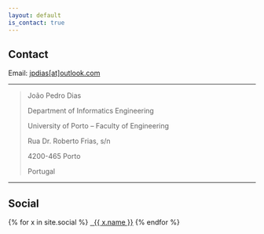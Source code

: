 ```yaml
---
layout: default
is_contact: true
---
```


## Contact

<i class="far fa-envelope"></i> Email: [jpdias[at]outlook.com](mailto:jpdias@outlook.com)

---

> João Pedro Dias
>
> Department of Informatics Engineering
>
> University of Porto – Faculty of Engineering
>
> Rua Dr. Roberto Frias, s/n
>
> 4200-465 Porto
>
> Portugal

---

## Social

{% for x in site.social %}
   <a href="{{ x.url }}" target="_blank"><i class="{{ x.icon }}"></i> &nbsp; {{ x.name }}</a>
{% endfor %}
